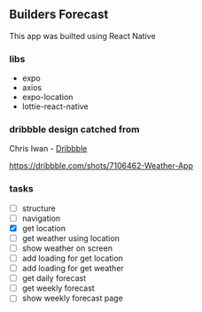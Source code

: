 ## Builders Forecast

This app was builted using React Native

### libs

- expo
- axios
- expo-location
- lottie-react-native

### dribbble design catched from

Chris Iwan - [Dribbble](https://dribbble.com/Chrisiwan)

https://dribbble.com/shots/7106462-Weather-App

### tasks

- [ ] structure
- [ ] navigation
- [x] get location
- [ ] get weather using location
- [ ] show weather on screen
- [ ] add loading for get location
- [ ] add loading for get weather
- [ ] get daily forecast
- [ ] get weekly forecast
- [ ] show weekly forecast page
